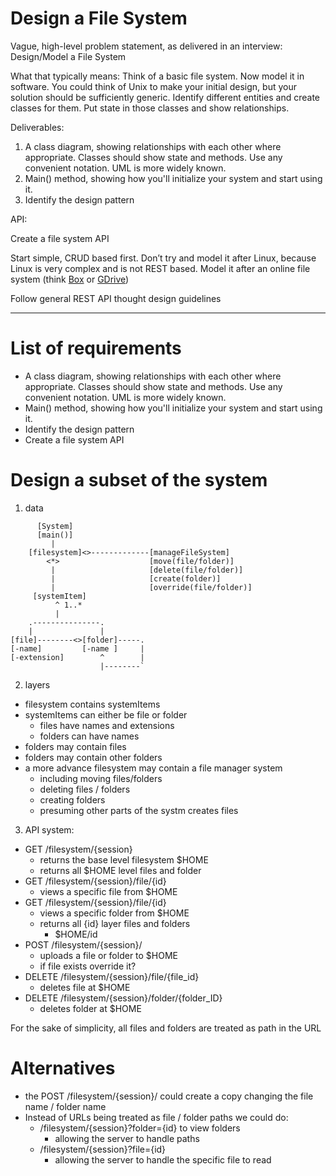 # Design a File System


Vague, high-level problem statement, as delivered in an interview: Design/Model a File System

What that typically means: Think of a basic file system. Now model it in software. You could think of Unix to make your initial design, but your solution should be sufficiently generic. Identify different entities and create classes for them. Put state in those classes and show relationships.

Deliverables:

1. A class diagram, showing relationships with each other where appropriate. Classes should show state and methods. Use any convenient notation. UML is more widely known.
2. Main() method, showing how you'll initialize your system and start using it.
3. Identify the design pattern

API:

Create a file system API

Start simple, CRUD based first. Don’t try and model it after Linux, because Linux is very complex and is not REST based. Model it after an online file system (think [Box](https://developer.box.com/reference) or [GDrive](https://developers.google.com/drive/api/v3/reference/))

Follow general REST API thought design guidelines

---

# List of requirements

- A class diagram, showing relationships with each other where appropriate. Classes should show state and methods. Use any convenient notation. UML is more widely known.
- Main() method, showing how you'll initialize your system and start using it.
- Identify the design pattern
- Create a file system API

# Design a subset of the system

1. data

```
	  [System]
	  [main()]
		 |						
	[filesystem]<>-------------[manageFileSystem]
		<*>    				   [move(file/folder)]
		 |		   			   [delete(file/folder)]
		 |   			   	   [create(folder)]
		 |					   [override(file/folder)]
	 [systemItem]
		  ^ 1..*
		  |
	.---------------.
	|		   		|
[file]--------<>[folder]-----.
[-name]		 	[-name ]	 |
[-extension]		^		 |
					|--------`
```

2. layers

- filesystem contains systemItems
- systemItems can either be file or folder
	- files have names and extensions
	- folders can have names
- folders may contain files 
- folders may contain other folders
- a more advance filesystem may contain a file manager system
	- including moving files/folders
	- deleting files / folders
	- creating folders
	- presuming other parts of the systm creates files

3. API system:

- GET /filesystem/{session}
	- returns the base level filesystem $HOME
	- returns all $HOME level files and folder
- GET /filesystem/{session}/file/{id}
	- views a specific file from $HOME
- GET /filesystem/{session}/file/{id}
	- views a specific folder from $HOME
	- returns all {id} layer files and folders
		- $HOME/id	
- POST /filesystem/{session}/
	- uploads a file or folder to $HOME
	- if file exists override it?
- DELETE /filesystem/{session}/file/{file_id}
	- deletes file at $HOME
- DELETE /filesystem/{session}/folder/{folder_ID}
	- deletes folder at $HOME

For the sake of simplicity, all files and folders are treated as path in the URL

# Alternatives

- the POST /filesystem/{session}/ could create a copy changing the file name / folder name
- Instead of URLs being treated as file / folder paths we could do:
	- /filesystem/{session}?folder={id} to view folders
		- allowing the server to handle paths
	- /filesystem/{session}?file={id}
		- allowing the server to handle the specific file to read